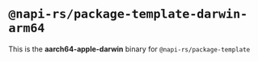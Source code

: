 # `@napi-rs/package-template-darwin-arm64`

This is the **aarch64-apple-darwin** binary for `@napi-rs/package-template`
